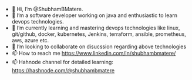 - 👋 Hi, I’m @ShubhamBMatere.
- 👀 I’m a software developer working on java and enthusiastic to learn devops technologies.
- 🌱 I’m currently learning and mastering devops technologies like linux, git/github, docker, kubernetes, Jenkins, terraform, ansible, prometheus, aws, azure etc.
- 💞️ I’m looking to collaborate on disucssion regarding above technologies
- 📫 How to reach me https://www.linkedin.com/in/shubhambmatere/
- 📫 Hahnode channel for detailed learning: https://hashnode.com/@shubhambmatere

<!---
ShubhamBMatere/ShubhamBMatere is a ✨ special ✨ repository because its `README.md` (this file) appears on your GitHub profile.
You can click the Preview link to take a look at your changes.
--->
